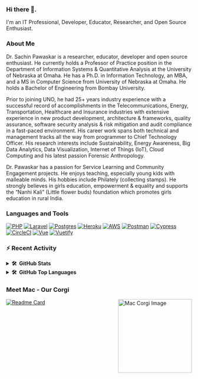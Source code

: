 <!--
**SachinPawaskarUNO/SachinPawaskarUNO** is a ✨ _special_ ✨ repository because its `README.md` (this file) appears on your GitHub profile.

Here are some ideas to get you started:

- 🔭 I’m currently working on ...
- 🌱 I’m currently learning ...
- 👯 I’m looking to collaborate on ...
- 🤔 I’m looking for help with ...
- 💬 Ask me about ...
- 📫 How to reach me: ...
- 😄 Pronouns: ...
- ⚡ Fun fact: ...
-->

### Hi there 👋.
I'm an IT Professional, Developer, Educator, Researcher, and Open Source Enthusiast.

### About Me
Dr. Sachin Pawaskar is a researcher, educator, developer and open source enthusiast. He currently holds a Professor of Practice position in the Department of Information Systems & Quantitative Analysis at the University of Nebraska at Omaha. He has a Ph.D. in Information Technology, an MBA, and a MS in Computer Science from University of Nebraska at Omaha. He holds a Bachelor of Engineering from Bombay University.

Prior to joining UNO, he had 25+ years industry experience with a successful record of accomplishments in the Telecommunications, Energy, Transportation, Healthcare and Insurance industries with extensive experience in new product development, architecture & frameworks, quality assurance, software security analysis & risk mitigation and audit compliance in a fast-paced environment. His career work spans both technical and management tracks all the way from programmer to Chief Technology Officer. His research interests include Sustainability, Energy Awareness, Big Data Analytics, Data Visualization, Internet of Things (IoT), Cloud Computing and his latest passion Forensic Anthropology.

Dr. Pawaskar has a passion for Service Learning and Community Engagement projects. He enjoys teaching, especially young kids with malleable minds. His hobbies include Philately (collecting stamps). He strongly believes in girls education, empowerment & equality and supports the “Nanhi Kali” (Little flower buds) foundation which promotes girls education in rural India.

### Languages and Tools
[![PHP](https://img.shields.io/badge/PHP-777BB4?style=for-the-badge&logo=php&logoColor=white)](https://www.php.net)
[![Laravel](https://img.shields.io/badge/Laravel-FF2D20?style=for-the-badge&logo=laravel&logoColor=white)](https://www.laravel.com)
[![Postgres](https://img.shields.io/badge/postgres-%23316192.svg?style=for-the-badge&logo=postgresql&logoColor=white)](https://www.postgresql.org)
[![Heroku](https://img.shields.io/badge/heroku-%23430098.svg?style=for-the-badge&logo=heroku&logoColor=white)](https://www.heroku.com/home)
[![AWS](https://img.shields.io/badge/AWS-%23FF9900.svg?style=for-the-badge&logo=amazon-aws&logoColor=white)](https://aws.amazon.com)
[![Postman](https://img.shields.io/badge/Postman-FF6C37?style=for-the-badge&logo=postman&logoColor=white)](https://www.postman.com)
[![Cypress](https://img.shields.io/badge/cypress-%23E5E5E5?style=for-the-badge&logo=cypress&logoColor=058a5e)](https://www.cypress.io)
[![CircleCI](https://img.shields.io/badge/circle%20ci-%23161616.svg?style=for-the-badge&logo=circleci&logoColor=white)](https://www.circleci.com)
[![Vue](https://img.shields.io/badge/Vue.js-35495E?style=for-the-badge&logo=vuedotjs&logoColor=4FC08D)](https://www.vuejs.org)
[![Vuetify](https://img.shields.io/badge/Vuetify-1867C0?style=for-the-badge&logo=vuetify&logoColor=white)](https://www.vuetifyjs.com)

<!--
[![Sachin Pawaskar's GitHub stats](https://github-readme-stats.sachinpawaskaruno.vercel.app/api?username=SachinPawaskarUNO&count_private=true&show_icons=true)](https://github.com/SachinPawaskarUNO)
[![Top Langs](https://github-readme-stats.sachinpawaskaruno.vercel.app/api/top-langs/?username=SachinPawaskarUNO&size_weight=0.5&count_weight=0.5&langs_count=10&hide_progress=true)](https://github.com/SachinPawaskarUNO/github-readme-stats)
-->

### :zap: Recent Activity
<!--START_SECTION:activity--> 
<!--END_SECTION:activity-->

<details>
  <summary><b>🛠️&nbsp;&nbsp;GitHub Stats</b></summary>
  <br/>
  <img style="float: left" alt="Sachin Pawaskar's GitHub Stats" src='https://github-readme-stats.sachinpawaskaruno.vercel.app/api?username=SachinPawaskarUNO&count_private=true&show_icons=true'/>
</details>

<details>
  <summary><b>🛠️&nbsp;&nbsp;GitHub Top Languages</b></summary>
  <br/>
    <img style="float: left" alt="Sachin Pawaskar's Top Programming Languages" src='https://github-readme-stats.sachinpawaskaruno.vercel.app/api/top-langs/?username=SachinPawaskarUNO&size_weight=0.5&count_weight=0.5&langs_count=10&hide_progress=true'/>
</details>

### Meet Mac - Our Corgi
<img align='right' src='https://media.giphy.com/media/bcKmIWkUMCjVm/giphy.gif' width='200"' alt="Mac Corgi Image"/>

[![Readme Card](https://github-readme-stats.sachinpawaskaruno.vercel.app/api/pin/?username=SachinPawaskarUNO&repo=SachinPawaskarUNO)](https://github.com/SachinPawaskarUNO/SachinPawaskarUNO)
